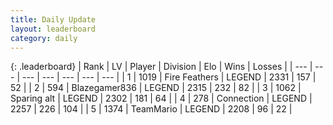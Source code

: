 ```yaml
---
title: Daily Update
layout: leaderboard
category: daily
---
```


{: .leaderboard}
| Rank | LV | Player | Division | Elo | Wins | Losses |
| --- | --- | --- | --- | --- | --- | --- |
| <span data-change="1">1</span> | 1019 | <span title="ID: 357425">Fire Feathers</span> | LEGEND | <span data-change="16">2331</span> | <span data-change="3">157</span> | <span data-change="0">52</span> |
| <span data-change="-1">2</span> | 594 | <span title="ID: 454722">Blazegamer836</span> | LEGEND | <span data-change="-2">2315</span> | <span data-change="8">232</span> | <span data-change="2">82</span> |
| <span data-change="0">3</span> | 1062 | <span title="ID: 203132">Sparing alt</span> | LEGEND | <span data-change="59">2302</span> | <span data-change="15">181</span> | <span data-change="1">64</span> |
| <span data-change="0">4</span> | 278 | <span title="ID: 539711">Connection</span> | LEGEND | <span data-change="14">2257</span> | <span data-change="20">226</span> | <span data-change="5">104</span> |
| <span data-change="0">5</span> | 1374 | <span title="ID: 164871">TeamMario</span> | LEGEND | <span data-change="0">2208</span> | <span data-change="0">96</span> | <span data-change="0">22</span> |
